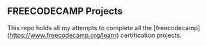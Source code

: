 ## FREECODECAMP Projects
This repo holds all my attempts to complete all the [freecodecamp] (https://www.freecodecamp.org/learn) certification projects. 